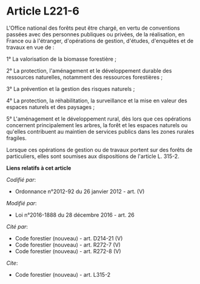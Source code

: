 # Article L221-6

L'Office national des forêts peut être chargé, en vertu de conventions passées avec des personnes publiques ou privées, de la
réalisation, en France ou à l'étranger, d'opérations de gestion, d'études, d'enquêtes et de travaux en vue de :

1° La valorisation de la biomasse forestière ;

2° La protection, l'aménagement et le développement durable des ressources naturelles, notamment des ressources forestières ;

3° La prévention et la gestion des risques naturels ;

4° La protection, la réhabilitation, la surveillance et la mise en valeur des espaces naturels et des paysages ;

5° L'aménagement et le développement rural, dès lors que ces opérations concernent principalement les arbres, la forêt et les
espaces naturels ou qu'elles contribuent au maintien de services publics dans les zones rurales fragiles.

Lorsque ces opérations de gestion ou de travaux portent sur des forêts de particuliers, elles sont soumises aux dispositions
de l'article L. 315-2.

**Liens relatifs à cet article**

_Codifié par_:

  - Ordonnance n°2012-92 du 26 janvier 2012 - art. (V)

_Modifié par_:

  - Loi n°2016-1888 du 28 décembre 2016 - art. 26

_Cité par_:

  - Code forestier (nouveau) - art. D214-21 (V)
  - Code forestier (nouveau) - art. R272-7 (V)
  - Code forestier (nouveau) - art. R272-8 (V)

_Cite_:

  - Code forestier (nouveau) - art. L315-2
